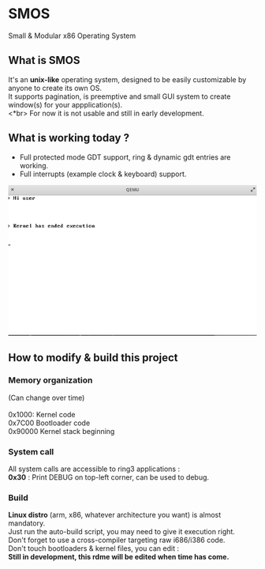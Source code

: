 # SMOS
Small &amp; Modular x86 Operating System
## What is SMOS
It's an **unix-like** operating system, designed to be easily customizable by anyone to create its own OS.</br>
It supports pagination, is preemptive and small GUI system to create window(s) for your appplication(s).</br><*br>
For now it is not usable and still in early development.

## What is working today ?
- Full protected mode GDT support, ring & dynamic gdt entries are working.
- Full interrupts (example clock & keyboard) support.

![image](actualState.png)

## How to modify & build this project
### Memory organization
(Can change over time)</br></br>
0x1000: Kernel code</br>
0x7C00 Bootloader code</br>
0x90000 Kernel stack beginning</br>
### System call
All system calls are accessible to ring3 applications :</br>
**0x30** : Print DEBUG on top-left corner, can be used to debug.


### Build
**Linux distro** (arm, x86, whatever architecture you want) is almost mandatory.</br>
Just run the auto-build script, you may need to give it execution right.</br>
Don't forget to use a cross-compiler targeting raw i686/i386 code.</br>
Don't touch bootloaders & kernel files, you can edit :</br>
**Still in development, this rdme will be edited when time has come.**
